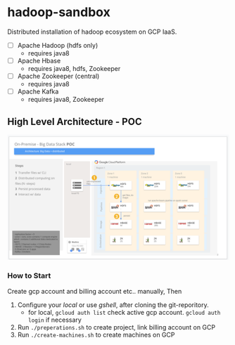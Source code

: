 # hadoop-sandbox

Distributed installation of hadoop ecosystem on GCP IaaS.

- [ ] Apache Hadoop (hdfs only)
    - requires java8
- [ ] Apache Hbase 
    - requires java8, hdfs, Zookeeper
- [ ] Apache Zookeeper (central)
    - requires java8
- [ ] Apache Kafka
    - requires java8, Zookeeper


## High Level Architecture - POC
   
![Image](doc/hadoop-ecosystem-architecture.png)

### How to Start

Create gcp account and billing account etc.. manually, Then

1. Configure your _local_ or use _gshell_, after cloning the git-reporitory.
    - for local, `gcloud auth list` check active gcp account. `gcloud auth login` if necessary
2. Run `./preperations.sh` to create project, link billing account on GCP
3. Run `./create-machines.sh` to create machines on GCP
